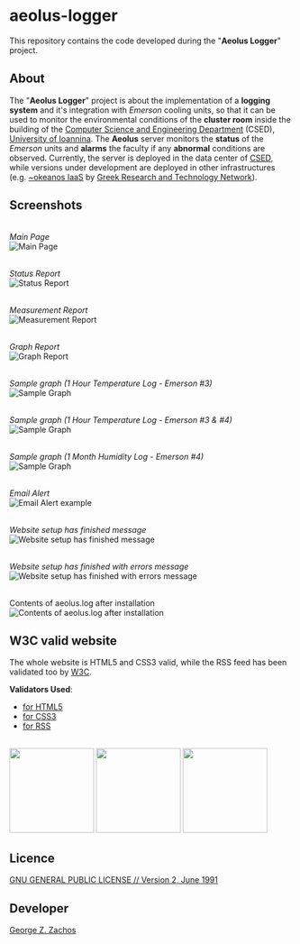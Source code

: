 aeolus-logger
=============
This repository contains the code developed during the "__Aeolus Logger__" project.

About
-----
The "__Aeolus Logger__" project is about the implementation of a __logging system__ and it's integration with _Emerson_ cooling units, so that it can be used to monitor the environmental conditions of the __cluster room__ inside the building of the [Computer Science and Engineering Department](http://cse.uoi.gr) (CSED), [University of Ioannina](http://uoi.gr). The __Aeolus__ server monitors the __status__ of the _Emerson_ units and __alarms__ the faculty if any __abnormal__ conditions are observed. Currently, the server is deployed in the data center of [CSED](http://cse.uoi.gr), while versions under development are deployed in other infrastructures (e.g. [~okeanos IaaS](https://okeanos.grnet.gr/about/what/) by [Greek Research and Technology Network](http://www.grnet.gr/)).


Screenshots
-----------

<br>_Main Page_<br>
![Main Page](./images/aeolus_main_page.png)

<br>_Status Report_<br>
![Status Report](./images/aeolus_status_report.png)

<br>_Measurement Report_<br>
![Measurement Report](./images/aeolus_measurement_report.png)

<br>_Graph Report_<br>
![Graph Report](./images/aeolus_graph_report.png)

<br>_Sample graph (1 Hour Temperature Log - Emerson #3)_<br>
![Sample Graph](./images/demo_temp_1hour.png)

<br>_Sample graph (1 Hour Temperature Log - Emerson #3 & #4)_<br>
![Sample Graph](./images/demo_temp_1hour_dual.png)

<br>_Sample graph (1 Month Humidity Log - Emerson #4)_<br>
![Sample Graph](./images/demo_hum_4week.png)

<br>_Email Alert_<br>
![Email Alert example](./images/aeolus_email_alert.png)

<br>_Website setup has finished message_<br>
![Website setup has finished message](./images/aeolus_setup.png)

<br>_Website setup has finished with errors message_<br>
![Website setup has finished with errors message](./images/aeolus_setup_errors.png)

<br>Contents of aeolus.log after installation<br>
![Contents of aeolus.log after installation](./images/aeolus_log.png)


W3C valid website
-----------------
The whole website is HTML5 and CSS3 valid, while the RSS feed has been validated too by [W3C](http://www.w3.org/).<br>

__Validators Used__:
 * [for HTML5](https://validator.w3.org/)
 * [for CSS3](https://jigsaw.w3.org/css-validator/)
 * [for RSS](https://validator.w3.org/feed/)

<br>
<img src="./images/badge-w3c-valid-html5.png" width="150">
<img src="./images/badge-w3c-valid-css3.png" width="150">
<img src="./images/badge-w3c-valid-rss2.png" width="150">

Licence
-------
[GNU GENERAL PUBLIC LICENSE // Version 2, June 1991](LICENSE)

Developer
--------
[George Z. Zachos](http://cse.uoi.gr/~gzachos)
